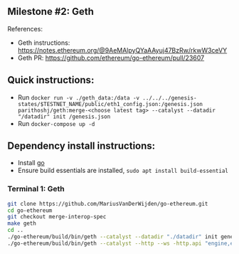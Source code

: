 ## Milestone #2: Geth

References:
- Geth instructions: https://notes.ethereum.org/@9AeMAlpyQYaAAyuj47BzRw/rkwW3ceVY
- Geth PR: https://github.com/ethereum/go-ethereum/pull/23607

## Quick instructions:
- Run `docker run -v ./geth_data:/data -v ../../../genesis-states/$TESTNET_NAME/public/eth1_config.json:/genesis.json parithoshj/geth:merge-<choose latest tag> --catalyst --datadir "/datadir" init /genesis.json`
- Run `docker-compose up -d`
## Dependency install instructions:
- Install [go](https://golang.org/doc/install)
- Ensure build essentials are installed, `sudo apt install build-essential`

### Terminal 1: Geth

```bash
git clone https://github.com/MariusVanDerWijden/go-ethereum.git
cd go-ethereum
git checkout merge-interop-spec
make geth
cd ..
./go-ethereum/build/bin/geth --catalyst --datadir "./datadir" init genesis.json
./go-ethereum/build/bin/geth --catalyst --http --ws -http.api "engine,eth" --datadir "./datadir"
```
